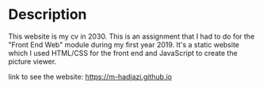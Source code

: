 # Description

This website is my cv in 2030. This is an assignment that I had to do for the "Front End Web" module during my first year 2019. It's a static website which I used HTML/CSS for the front end and JavaScript to create the picture viewer. 

link to see the website: https://m-hadjazi.github.io
